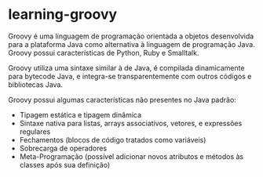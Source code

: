 # learning-groovy

Groovy é uma linguagem de programação orientada a objetos desenvolvida para a plataforma Java como alternativa à linguagem de programação Java. Groovy possui características de Python, Ruby e Smalltalk.

Groovy utiliza uma sintaxe similar à de Java, é compilada dinamicamente para bytecode Java, e integra-se transparentemente com outros códigos e bibliotecas Java.

Groovy possui algumas características não presentes no Java padrão:

* Tipagem estática e tipagem dinâmica
* Sintaxe nativa para listas, arrays associativos, vetores, e expressões regulares
* Fechamentos (blocos de código tratados como variáveis)
* Sobrecarga de operadores
* Meta-Programação (possível adicionar novos atributos e métodos às classes após sua definição)
